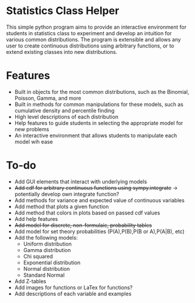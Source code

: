 # Statistics Class Helper
  This simple python program aims to provide an interactive environment for students in statistics class to experiment and develop an intuition for various common distributions. The program is extensible and allows any user to create continuous distributions using arbitrary functions, or to extend existing classes into new distributions.

# Features
  - Built in objects for the most common distributions, such as the Binomial, Poisson, Gamma, and more
  - Built in methods for common manipulations for these models, such as cumulative density and percentile finding
  - High level descriptions of each distribution
  - Help features to guide students in selecting the appropriate model for new problems
  - An interactive environment that allows students to manipulate each model wih ease

# To-do
  - Add GUI elements that interact with underlying models
  - ~~Add cdf for arbitrary continuous functions using sympy.integrate~~ -> potentially develop own integrate function?
  - Add methods for variance and expected value of continuous variables
  - Add method that plots a given function
  - Add method that colors in plots based on passed cdf values
  - Add help features
  - ~~Add model for discrete, non-formulaic, probability tables~~
  - Add model for set theory probabilities (P(A),P(B),P(B or A),P(A|B), etc)
  - Add the following models:
    - Uniform distribution
    - Gamma distribution
    - Chi squared
    - Exponential distribution
    - Normal distribution
    - Standard Normal
  - Add Z-tables
  - Add images for functions or LaTex for functions?
  - Add descriptions of each variable and examples
